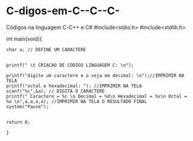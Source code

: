 # C-digos-em-C--C--C-
Códigos na linguagem C-C++ e C#
#include<stdio.h>
#include<stdlib.h>



int main(void){
	
	char a; // DEFINE UM CARACTERE
	
	
	printf(" \t CRIACAO DE CODIGO LINGUAGEM C: \n");
	
	printf("digite um caractere e o veja em decimal: \n");//IMPRIMIR NA TELA 
	printf("octal e hexadecimal: "); //IMPRIMIR NA TELA
	scanf("%c",&a); // DIGITA O CARACTERE
	printf(" Caractere = %c \n Decimal = %d\n Hexadecimal = %x\n Octal = %o \n",a,a,a,a); //IMPRIMIR NA TELA O RESULTADO FINAL
	system("Pause");
	
	
	return 0;
	
	}
